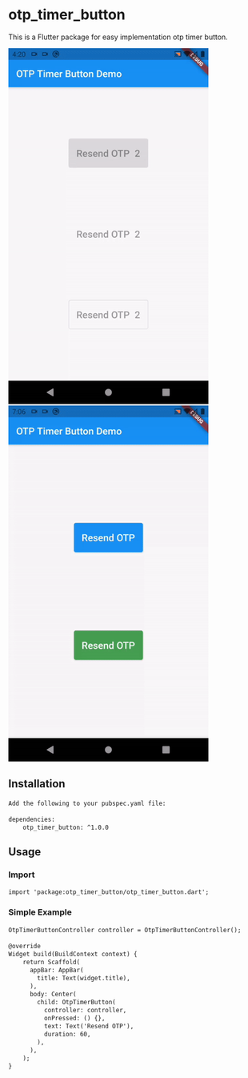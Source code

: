 # otp_timer_button

This is a Flutter package for easy implementation otp timer button.

![](screenshots/otp_timer_button.gif)   ![](screenshots/otp_timer_button_with_loading.gif)

## Installation

    Add the following to your pubspec.yaml file:

    dependencies:
        otp_timer_button: ^1.0.0

## Usage

### Import

    import 'package:otp_timer_button/otp_timer_button.dart';

### Simple Example
    OtpTimerButtonController controller = OtpTimerButtonController();

    @override
    Widget build(BuildContext context) {
        return Scaffold(
          appBar: AppBar(
            title: Text(widget.title),
          ),
          body: Center(
            child: OtpTimerButton(
              controller: controller,
              onPressed: () {},
              text: Text('Resend OTP'),
              duration: 60,
            ),
          ),
        );
    }